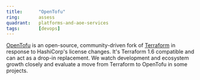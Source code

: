 ```yaml
---
title:      "OpenTofu"
ring:       assess
quadrant:   platforms-and-aoe-services
tags:       [devops]
---
```


[OpenTofu](https://opentofu.org/) is an open-source, community-driven fork of [Terraform](/platforms-and-aoe-services/terraform/) in response to HashiCorp's license changes. It's Terraform 1.6 compatible and can act as a drop-in replacement. We watch development and ecosystem growth closely and evaluate a move from Terraform to OpenTofu in some projects.
